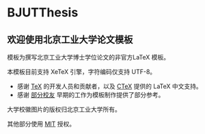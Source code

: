 # BJUTThesis

## 欢迎使用北京工业大学论文模板

模板为撰写北京工业大学博士学位论文的非官方LaTeX 模板。

本模板目前支持 XeTeX 引擎，字符编码仅支持 UTF-8。



* 感谢 [TeX](http://www.ctan.org) 的开发人员和贡献者，以及 [CTeX](http://www.ctex.org/HomePage) 提供的 LaTeX 中文支持。
* 感谢 [部分校友](http://yzlab.net/BjutThsis.html) 早期的工作为模板制作提供了部分参考。



大学校徽图片的版权归北京工业大学所有。

其他部分使用 [MIT](LICENSE) 授权。
